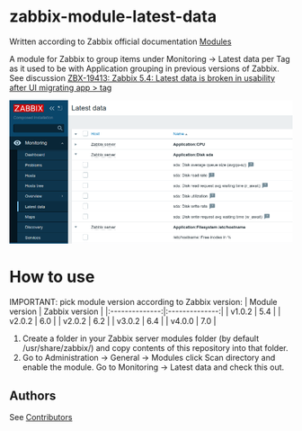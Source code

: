 # zabbix-module-latest-data
Written according to Zabbix official documentation [Modules](https://www.zabbix.com/documentation/current/en/devel/modules/file_structure)

A module for Zabbix to group items under Monitoring -> Latest data per Tag as it used to be with Application grouping in previous versions of Zabbix. See discussion [ZBX-19413: Zabbix 5.4: Latest data is broken in usability after UI migrating app > tag](https://support.zabbix.com/browse/ZBX-19413)


![screenshot](screenshots/zabbix-module-latest-data.png)

# How to use
IMPORTANT: pick module version according to Zabbix version:
| Module version | Zabbix version |
|:--------------:|:--------------:|
|     v1.0.2     |     5.4        |
|     v2.0.2     |     6.0        |
|     v2.0.2     |     6.2        |
|     v3.0.2     |     6.4        |
|     v4.0.0     |     7.0        |

1) Create a folder in your Zabbix server modules folder (by default /usr/share/zabbix/) and copy contents of this repository into that folder.
2) Go to Administration -> General -> Modules click Scan directory and enable the module. Go to Monitoring -> Latest data and check this out.

## Authors
See [Contributors](https://github.com/BGmot/zabbix-module-latest-data/graphs/contributors)
